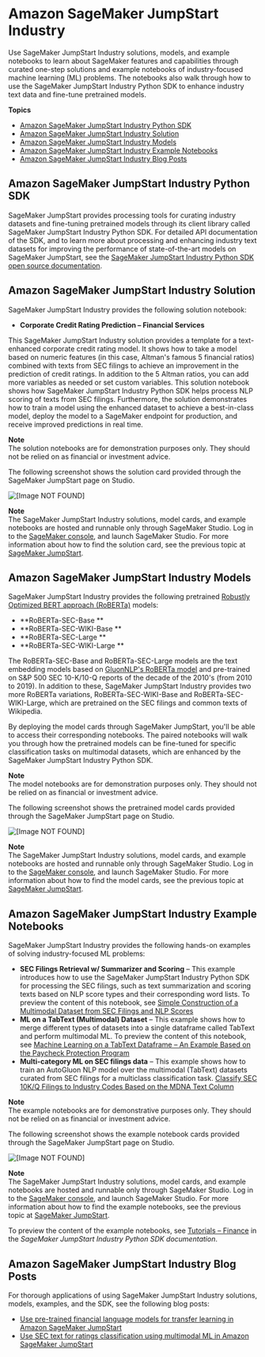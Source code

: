 # Amazon SageMaker JumpStart Industry<a name="studio-jumpstart-industry"></a>

Use SageMaker JumpStart Industry solutions, models, and example notebooks to learn about SageMaker features and capabilities through curated one\-step solutions and example notebooks of industry\-focused machine learning \(ML\) problems\. The notebooks also walk through how to use the SageMaker JumpStart Industry Python SDK to enhance industry text data and fine\-tune pretrained models\.

**Topics**
+ [Amazon SageMaker JumpStart Industry Python SDK](#studio-jumpstart-industry-pysdk)
+ [Amazon SageMaker JumpStart Industry Solution](#studio-jumpstart-industry-solutions)
+ [Amazon SageMaker JumpStart Industry Models](#studio-jumpstart-industry-models)
+ [Amazon SageMaker JumpStart Industry Example Notebooks](#studio-jumpstart-industry-examples)
+ [Amazon SageMaker JumpStart Industry Blog Posts](#studio-jumpstart-industry-blogs)

## Amazon SageMaker JumpStart Industry Python SDK<a name="studio-jumpstart-industry-pysdk"></a>

SageMaker JumpStart provides processing tools for curating industry datasets and fine\-tuning pretrained models through its client library called SageMaker JumpStart Industry Python SDK\. For detailed API documentation of the SDK, and to learn more about processing and enhancing industry text datasets for improving the performance of state\-of\-the\-art models on SageMaker JumpStart, see the [SageMaker JumpStart Industry Python SDK open source documentation](https://sagemaker-jumpstart-industry-pack.readthedocs.io)\.

## Amazon SageMaker JumpStart Industry Solution<a name="studio-jumpstart-industry-solutions"></a>

SageMaker JumpStart Industry provides the following solution notebook:
+ **Corporate Credit Rating Prediction – Financial Services**

This SageMaker JumpStart Industry solution provides a template for a text\-enhanced corporate credit rating model\. It shows how to take a model based on numeric features \(in this case, Altman's famous 5 financial ratios\) combined with texts from SEC filings to achieve an improvement in the prediction of credit ratings\. In addition to the 5 Altman ratios, you can add more variables as needed or set custom variables\. This solution notebook shows how SageMaker JumpStart Industry Python SDK helps process NLP scoring of texts from SEC filings\. Furthermore, the solution demonstrates how to train a model using the enhanced dataset to achieve a best\-in\-class model, deploy the model to a SageMaker endpoint for production, and receive improved predictions in real time\.

**Note**  
The solution notebooks are for demonstration purposes only\. They should not be relied on as financial or investment advice\.

The following screenshot shows the solution card provided through the SageMaker JumpStart page on Studio\.

![\[Image NOT FOUND\]](http://docs.aws.amazon.com/sagemaker/latest/dg/images/jumpstart/jumpstart-finance-solutions.png)

**Note**  
The SageMaker JumpStart Industry solutions, model cards, and example notebooks are hosted and runnable only through SageMaker Studio\. Log in to the [SageMaker console](https://console.aws.amazon.com/sagemaker), and launch SageMaker Studio\. For more information about how to find the solution card, see the previous topic at [SageMaker JumpStart](https://docs.aws.amazon.com/sagemaker/latest/dg/studio-jumpstart.html)\.

## Amazon SageMaker JumpStart Industry Models<a name="studio-jumpstart-industry-models"></a>

SageMaker JumpStart Industry provides the following pretrained [Robustly Optimized BERT approach \(RoBERTa\)](https://arxiv.org/pdf/1907.11692.pdf) models:
+ **RoBERTa\-SEC\-Base **
+ **RoBERTa\-SEC\-WIKI\-Base **
+ **RoBERTa\-SEC\-Large **
+ **RoBERTa\-SEC\-WIKI\-Large **

The RoBERTa\-SEC\-Base and RoBERTa\-SEC\-Large models are the text embedding models based on [GluonNLP's RoBERTa model](https://nlp.gluon.ai/api/model.html#gluonnlp.model.RoBERTaModel) and pre\-trained on S&P 500 SEC 10\-K/10\-Q reports of the decade of the 2010's \(from 2010 to 2019\)\. In addition to these, SageMaker JumpStart Industry provides two more RoBERTa variations, RoBERTa\-SEC\-WIKI\-Base and RoBERTa\-SEC\-WIKI\-Large, which are pretrained on the SEC filings and common texts of Wikipedia\. 

By deploying the model cards through SageMaker JumpStart, you'll be able to access their corresponding notebooks\. The paired notebooks will walk you through how the pretrained models can be fine\-tuned for specific classification tasks on multimodal datasets, which are enhanced by the SageMaker JumpStart Industry Python SDK\.

**Note**  
The model notebooks are for demonstration purposes only\. They should not be relied on as financial or investment advice\.

The following screenshot shows the pretrained model cards provided through the SageMaker JumpStart page on Studio\.

![\[Image NOT FOUND\]](http://docs.aws.amazon.com/sagemaker/latest/dg/images/jumpstart/jumpstart-finance-models.png)

**Note**  
The SageMaker JumpStart Industry solutions, model cards, and example notebooks are hosted and runnable only through SageMaker Studio\. Log in to the [SageMaker console](https://console.aws.amazon.com/sagemaker), and launch SageMaker Studio\. For more information about how to find the model cards, see the previous topic at [SageMaker JumpStart](https://docs.aws.amazon.com/sagemaker/latest/dg/studio-jumpstart.html)\.

## Amazon SageMaker JumpStart Industry Example Notebooks<a name="studio-jumpstart-industry-examples"></a>

SageMaker JumpStart Industry provides the following hands\-on examples of solving industry\-focused ML problems:
+ **SEC Filings Retrieval w/ Summarizer and Scoring** – This example introduces how to use the SageMaker JumpStart Industry Python SDK for processing the SEC filings, such as text summarization and scoring texts based on NLP score types and their corresponding word lists\. To preview the content of this notebook, see [Simple Construction of a Multimodal Dataset from SEC Filings and NLP Scores](https://sagemaker-jumpstart-industry-pack.readthedocs.io/en/latest/notebooks/finance/notebook1/SEC_Retrieval_Summarizer_Scoring.html)
+ **ML on a TabText \(Multimodal\) Dataset** – This example shows how to merge different types of datasets into a single dataframe called TabText and perform multimodal ML\. To preview the content of this notebook, see [Machine Learning on a TabText Dataframe – An Example Based on the Paycheck Protection Program](https://sagemaker-jumpstart-industry-pack.readthedocs.io/en/latest/notebooks/finance/notebook2/PPP_TabText_ML.html)
+ **Multi\-category ML on SEC filings data** – This example shows how to train an AutoGluon NLP model over the multimodal \(TabText\) datasets curated from SEC filings for a multiclass classification task\. [Classify SEC 10K/Q Filings to Industry Codes Based on the MDNA Text Column](https://sagemaker-jumpstart-industry-pack.readthedocs.io/en/latest/notebooks/finance/notebook3/SEC_MNIST_ML.html)

**Note**  
The example notebooks are for demonstrative purposes only\. They should not be relied on as financial or investment advice\.

The following screenshot shows the example notebook cards provided through the SageMaker JumpStart page on Studio\.

![\[Image NOT FOUND\]](http://docs.aws.amazon.com/sagemaker/latest/dg/images/jumpstart/jumpstart-finance-examples.png)

**Note**  
The SageMaker JumpStart Industry solutions, model cards, and example notebooks are hosted and runnable only through SageMaker Studio\. Log in to the [SageMaker console](https://console.aws.amazon.com/sagemaker), and launch SageMaker Studio\. For more information about how to find the example notebooks, see the previous topic at [SageMaker JumpStart](https://docs.aws.amazon.com/sagemaker/latest/dg/studio-jumpstart.html)\.

To preview the content of the example notebooks, see [Tutorials – Finance](https://sagemaker-jumpstart-industry-pack.readthedocs.io/en/latest/notebooks/index.html) in the *SageMaker JumpStart Industry Python SDK documentation*\.

## Amazon SageMaker JumpStart Industry Blog Posts<a name="studio-jumpstart-industry-blogs"></a>

For thorough applications of using SageMaker JumpStart Industry solutions, models, examples, and the SDK, see the following blog posts:
+ [Use pre\-trained financial language models for transfer learning in Amazon SageMaker JumpStart](https://aws.amazon.com/blogs/machine-learning/use-pre-trained-financial-language-models-for-transfer-learning-in-amazon-sagemaker-jumpstart/)
+ [Use SEC text for ratings classification using multimodal ML in Amazon SageMaker JumpStart](https://aws.amazon.com/blogs/machine-learning/use-sec-text-for-ratings-classification-using-multimodal-ml-in-amazon-sagemaker-jumpstart/)